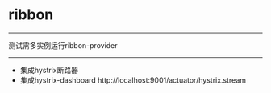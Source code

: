 # ribbon
***
测试需多实例运行ribbon-provider
***
+ 集成hystrix断路器
+ 集成hystrix-dashboard http://localhost:9001/actuator/hystrix.stream